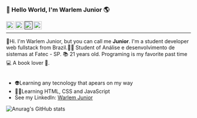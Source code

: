 ### 👋 Hello World, I'm Warlem Junior 🌎
<a target="_blank" href="https://www.linkedin.com/in/warlem-junior-viana-ventura-96275420a/">
  <img align="left" alt="LinkdeIN" width="22px" src="https://cdn.jsdelivr.net/npm/simple-icons@v3/icons/linkedin.svg" />
</a> 
<a target="_blank" href="https://api.whatsapp.com/send?phone=5515981375472&text=Ol%C3%A1%20Warlem%20Junior!%20Vi%20o%20seu%20perfil%20no%20GitHub%2C%20vamos%20conversar%3F">
  <img align="left" alt="Whatsapp" width="22px" src="https://cdn.jsdelivr.net/npm/simple-icons@v3/icons/whatsapp.svg" />
<a target="_blank" href="">
  <img align="left" alt="Instagram" width="22px" src="https://cdn.jsdelivr.net/npm/simple-icons@v3/icons/instagram.svg" />
</a> 
<a target="_blank" href="mailto:warlem.wj@gmail.com">
  <img align="left" alt="Gmail" width="22px" src="https://cdn.jsdelivr.net/npm/simple-icons@v3/icons/gmail.svg" />
</a><br>
 <hr>
  👋Hi. I'm Warlem Junior, but you can call me <strong>Junior</strong>. I'm a student developer web fullstack from Brazil.💚💛 Student of Análise e desenvolvimento de sistemas at Fatec - SP. 📚 21 years old. Programing is my favorite past time 💻 A book lover 📕. <br><br>
  <ul>
   <li>👽Learning any tecnology that apears on my way
   <li>✍🏻Learning HTML, CSS and JavaScript 
   <li>See my LinkedIn: <a href = "https://www.linkedin.com/in/warlem-junior-viana-ventura-96275420a/">Warlem Junior<a/>
   </ul>
  
     
![Anurag's GitHub stats](https://github-readme-stats.vercel.app/api?username=WarlemJunior&show_icons=true&theme=radical)

